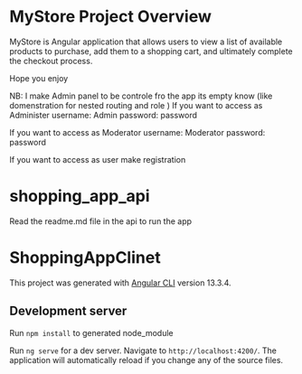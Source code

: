 
# MyStore Project Overview

MyStore is Angular application that allows users to view a list of available products to purchase, add them to a shopping cart, and ultimately complete the checkout process.

Hope you enjoy

NB: I make Admin panel to be controle fro the app its empty know (like domenstration for nested routing and role  ) 
  If you want to access as Administer 
      username: Admin
      password: password

   If you want to access as Moderator
    username: Moderator
    password: password   

  If you want to access  as user
    make registration


# shopping_app_api

 Read the readme.md file in the api to run the app 

# ShoppingAppClinet

This project was generated with [Angular CLI](https://github.com/angular/angular-cli) version 13.3.4.

## Development server

Run `npm install` to generated node_module

Run `ng serve` for a dev server. Navigate to `http://localhost:4200/`. The application will automatically reload if you change any of the source files.





